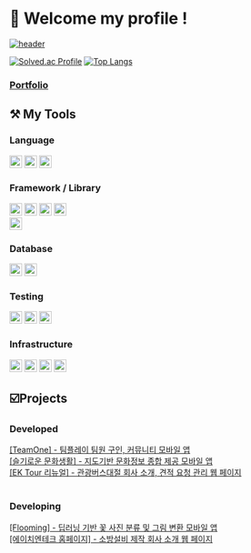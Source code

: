 <div>

# 👋 Welcome my profile !

[![header](https://capsule-render.vercel.app/api?type=rounded&color=auto&height=100&section=header&text=I'm&nbsp;back-end&nbsp;developer&nbsp;aspirant.&fontSize=30&animation=twinkling)](https://mopil.tistory.com)

[![Solved.ac Profile](http://mazassumnida.wtf/api/v2/generate_badge?boj=mopil1102)](https://solved.ac/mopil1102/)
[![Top Langs](https://github-readme-stats.vercel.app/api/top-langs/?username=mopil&langs_count=10&layout=compact&hide=css,c%2b%2b)](https://github.com/mopil)

### [Portfolio](https://tangible-panda-626.notion.site/95e87784496042d8aef99c36bd344a3b)

## ⚒️ My Tools
### Language
<img src="https://img.shields.io/badge/Java-885630?style=plastic&logo=java&logoColor=white" height=22px/>
<img src="https://img.shields.io/badge/Kotlin-7F52FF?style=plastic&logo=kotlin&logoColor=white" height=22px/>
<img src="https://img.shields.io/badge/Python-3776AB?style=plastic&logo=python&logoColor=white" height=22px/>
<br>
  
### Framework / Library
<img src="https://img.shields.io/badge/Spring Boot-6DB33F?style=plastic&logo=springboot&logoColor=white" height=22px/> 
<img src="https://img.shields.io/badge/Spring Data JPA-6DB33F?style=plastic&logo=spring&logoColor=white" height=22px/>
<img src="https://img.shields.io/badge/Spring Security-6DB33F?style=plastic&logo=springsecurity&logoColor=white" height=22px/>
<img src="https://img.shields.io/badge/Thymeleaf-005F0F?style=plastic&logo=thymeleaf&logoColor=white" height=22px/>
<br>

<img src="https://img.shields.io/badge/FastAPI-009688?style=plastic&logo=fastapi&logoColor=white" height=22px/>

### Database
<img src="https://img.shields.io/badge/MySQL-4479A1?style=plastic&logo=mysql&logoColor=white" height=22px/>
<img src="https://img.shields.io/badge/DynamoDB-527FFF?style=plastic&logo=amazondynamodb&logoColor=white" height=22px/>

### Testing
<img src="https://img.shields.io/badge/Postman-FF6C37?style=plastic&logo=postman&logoColor=white" height=22px/>
<img src="https://img.shields.io/badge/JUnit5-25A162?style=plastic&logo=junit5&logoColor=white" height=22px/>
<img src="https://img.shields.io/badge/Kotest-7F52FF?style=plastic&logoColor=white" height=22px/>


### Infrastructure
<img src="https://img.shields.io/badge/AWS Lambda-FF9900?style=plastic&logo=awslambda&logoColor=white" height=22px/>
<img src="https://img.shields.io/badge/AWS EC2-FF9900?style=plastic&logo=amazonec2&logoColor=white" height=22px/>
<img src="https://img.shields.io/badge/AWS S3-569A31?style=plastic&logo=amazons3&logoColor=white" height=22px/> 
<img src="https://img.shields.io/badge/AWS RDS-527FFF?style=plastic&logo=amazonrds&logoColor=white" height=22px/>
<br>


  
## ☑️Projects
### Developed <br>
[[TeamOne] - 팀플레이 팀원 구인, 커뮤니티 모바일 앱](https://mopil.tistory.com/53?category=1013034) <br>
[[슬기로운 문화생활] - 지도기반 문화정보 종합 제공 모바일 앱](https://mopil.tistory.com/49?category=1028808) <br>
[[EK Tour 리뉴얼] - 관광버스대절 회사 소개, 견적 요청 관리 웹 페이지](http://ekhanabus.co.kr) <br>
<br>

### Developing <br>
[[Flooming] - 딥러닝 기반 꽃 사진 분류 및 그림 변환 모바일 앱](https://github.com/project-flooming) <br>
[[에이치엔테크 홈페이지] - 소방설비 제작 회사 소개 웹 페이지](https://github.com/hn-tech-homepage)

</div>

